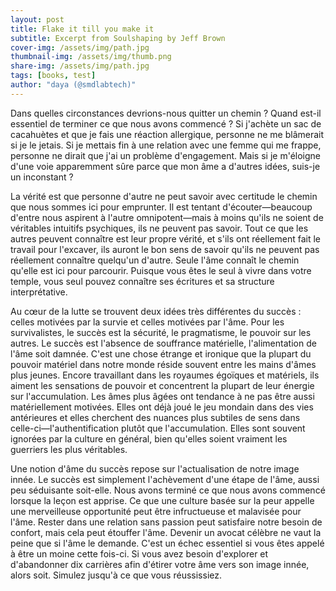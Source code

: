 ```yaml
---
layout: post
title: Flake it till you make it
subtitle: Excerpt from Soulshaping by Jeff Brown
cover-img: /assets/img/path.jpg
thumbnail-img: /assets/img/thumb.png
share-img: /assets/img/path.jpg
tags: [books, test]
author: "daya (@smdlabtech)"
---
```


Dans quelles circonstances devrions-nous quitter un chemin ? Quand est-il essentiel de terminer ce que nous avons commencé ? Si j'achète un sac de cacahuètes et que je fais une réaction allergique, personne ne me blâmerait si je le jetais. Si je mettais fin à une relation avec une femme qui me frappe, personne ne dirait que j'ai un problème d'engagement. Mais si je m'éloigne d'une voie apparemment sûre parce que mon âme a d'autres idées, suis-je un inconstant ?

La vérité est que personne d'autre ne peut savoir avec certitude le chemin que nous sommes ici pour emprunter. Il est tentant d'écouter—beaucoup d'entre nous aspirent à l'autre omnipotent—mais à moins qu'ils ne soient de véritables intuitifs psychiques, ils ne peuvent pas savoir. Tout ce que les autres peuvent connaître est leur propre vérité, et s'ils ont réellement fait le travail pour l'excaver, ils auront le bon sens de savoir qu'ils ne peuvent pas réellement connaître quelqu'un d'autre. Seule l'âme connaît le chemin qu'elle est ici pour parcourir. Puisque vous êtes le seul à vivre dans votre temple, vous seul pouvez connaître ses écritures et sa structure interprétative.

Au cœur de la lutte se trouvent deux idées très différentes du succès : celles motivées par la survie et celles motivées par l'âme. Pour les survivalistes, le succès est la sécurité, le pragmatisme, le pouvoir sur les autres. Le succès est l'absence de souffrance matérielle, l'alimentation de l'âme soit damnée. C'est une chose étrange et ironique que la plupart du pouvoir matériel dans notre monde réside souvent entre les mains d'âmes plus jeunes. Encore travaillant dans les royaumes égoïques et matériels, ils aiment les sensations de pouvoir et concentrent la plupart de leur énergie sur l'accumulation. Les âmes plus âgées ont tendance à ne pas être aussi matériellement motivées. Elles ont déjà joué le jeu mondain dans des vies antérieures et elles cherchent des nuances plus subtiles de sens dans celle-ci—l'authentification plutôt que l'accumulation. Elles sont souvent ignorées par la culture en général, bien qu'elles soient vraiment les guerriers les plus véritables.

Une notion d'âme du succès repose sur l'actualisation de notre image innée. Le succès est simplement l'achèvement d'une étape de l'âme, aussi peu séduisante soit-elle. Nous avons terminé ce que nous avons commencé lorsque la leçon est apprise. Ce que une culture basée sur la peur appelle une merveilleuse opportunité peut être infructueuse et malavisée pour l'âme. Rester dans une relation sans passion peut satisfaire notre besoin de confort, mais cela peut étouffer l'âme. Devenir un avocat célèbre ne vaut la peine que si l'âme le demande. C'est un échec essentiel si vous êtes appelé à être un moine cette fois-ci. Si vous avez besoin d'explorer et d'abandonner dix carrières afin d'étirer votre âme vers son image innée, alors soit. Simulez jusqu'à ce que vous réussissiez.
